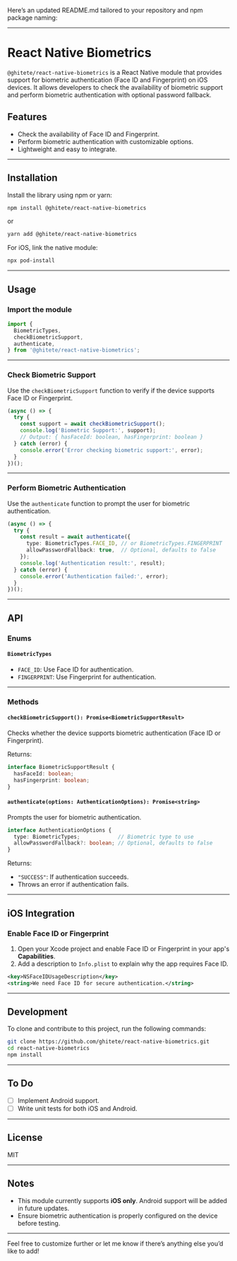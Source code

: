 Here’s an updated README.md tailored to your repository and npm package naming:

---

# React Native Biometrics

`@ghitete/react-native-biometrics` is a React Native module that provides support for biometric authentication (Face ID and Fingerprint) on iOS devices. It allows developers to check the availability of biometric support and perform biometric authentication with optional password fallback.

## Features

- Check the availability of Face ID and Fingerprint.
- Perform biometric authentication with customizable options.
- Lightweight and easy to integrate.

---

## Installation

Install the library using npm or yarn:

```bash
npm install @ghitete/react-native-biometrics
```

or

```bash
yarn add @ghitete/react-native-biometrics
```

For iOS, link the native module:

```bash
npx pod-install
```

---

## Usage

### Import the module

```typescript
import {
  BiometricTypes,
  checkBiometricSupport,
  authenticate,
} from '@ghitete/react-native-biometrics';
```

---

### Check Biometric Support

Use the `checkBiometricSupport` function to verify if the device supports Face ID or Fingerprint.

```typescript
(async () => {
  try {
    const support = await checkBiometricSupport();
    console.log('Biometric Support:', support);
    // Output: { hasFaceId: boolean, hasFingerprint: boolean }
  } catch (error) {
    console.error('Error checking biometric support:', error);
  }
})();
```

---

### Perform Biometric Authentication

Use the `authenticate` function to prompt the user for biometric authentication.

```typescript
(async () => {
  try {
    const result = await authenticate({
      type: BiometricTypes.FACE_ID, // or BiometricTypes.FINGERPRINT
      allowPasswordFallback: true,  // Optional, defaults to false
    });
    console.log('Authentication result:', result);
  } catch (error) {
    console.error('Authentication failed:', error);
  }
})();
```

---

## API

### Enums

#### `BiometricTypes`
- `FACE_ID`: Use Face ID for authentication.
- `FINGERPRINT`: Use Fingerprint for authentication.

---

### Methods

#### `checkBiometricSupport(): Promise<BiometricSupportResult>`

Checks whether the device supports biometric authentication (Face ID or Fingerprint).

Returns:

```typescript
interface BiometricSupportResult {
  hasFaceId: boolean;
  hasFingerprint: boolean;
}
```

#### `authenticate(options: AuthenticationOptions): Promise<string>`

Prompts the user for biometric authentication.

```typescript
interface AuthenticationOptions {
  type: BiometricTypes;            // Biometric type to use
  allowPasswordFallback?: boolean; // Optional, defaults to false
}
```

Returns:
- `"SUCCESS"`: If authentication succeeds.
- Throws an error if authentication fails.

---

## iOS Integration

### Enable Face ID or Fingerprint

1. Open your Xcode project and enable Face ID or Fingerprint in your app's **Capabilities**.
2. Add a description to `Info.plist` to explain why the app requires Face ID.

```xml
<key>NSFaceIDUsageDescription</key>
<string>We need Face ID for secure authentication.</string>
```

---

## Development

To clone and contribute to this project, run the following commands:

```bash
git clone https://github.com/ghitete/react-native-biometrics.git
cd react-native-biometrics
npm install
```

---

## To Do

- [ ] Implement Android support.
- [ ] Write unit tests for both iOS and Android.

---

## License

MIT

---

## Notes

- This module currently supports **iOS only**. Android support will be added in future updates.
- Ensure biometric authentication is properly configured on the device before testing.

---

Feel free to customize further or let me know if there’s anything else you’d like to add!
